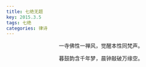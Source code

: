 ```yaml
---
title: 七绝无题
key: 2015.3.5
tags: 七绝
categories: 律诗
---
```


<p align="center">一寺佛性一禅风，觉醒本性同梵声。
</p>
<p align="center">暮鼓韵含千年梦，晨钟敲破万缘空。
</p>
<p align="center"></br>
</p>
